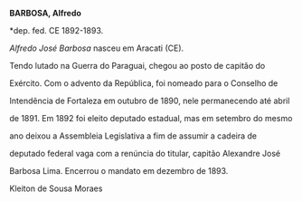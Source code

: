 **BARBOSA, Alfredo**



\*dep. fed. CE 1892-1893.



*Alfredo José Barbosa* nasceu em Aracati (CE).



Tendo lutado na Guerra do Paraguai, chegou ao posto de capitão do

Exército. Com o advento da República, foi nomeado para o Conselho de

Intendência de Fortaleza em outubro de 1890, nele permanecendo até abril

de 1891. Em 1892 foi eleito deputado estadual, mas em setembro do mesmo

ano deixou a Assembleia Legislativa a fim de assumir a cadeira de

deputado federal vaga com a renúncia do titular, capitão Alexandre José

Barbosa Lima. Encerrou o mandato em dezembro de 1893.



Kleiton de Sousa Moraes



